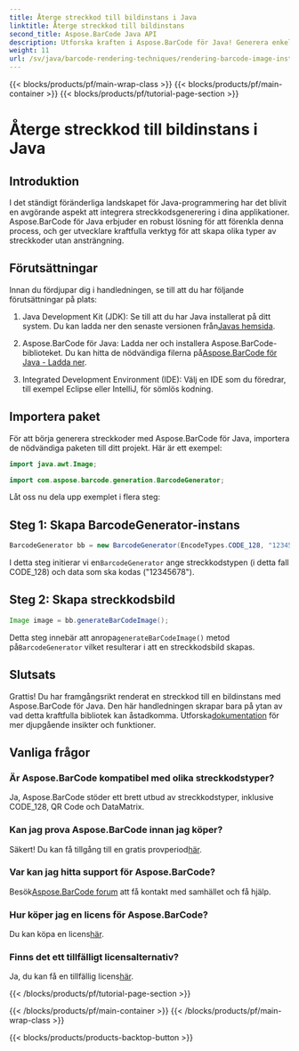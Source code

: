 ```yaml
---
title: Återge streckkod till bildinstans i Java
linktitle: Återge streckkod till bildinstans
second_title: Aspose.BarCode Java API
description: Utforska kraften i Aspose.BarCode för Java! Generera enkelt streckkoder i olika typer med detta robusta bibliotek.
weight: 11
url: /sv/java/barcode-rendering-techniques/rendering-barcode-image-instance/
---
```


{{< blocks/products/pf/main-wrap-class >}}
{{< blocks/products/pf/main-container >}}
{{< blocks/products/pf/tutorial-page-section >}}

# Återge streckkod till bildinstans i Java


## Introduktion

I det ständigt föränderliga landskapet för Java-programmering har det blivit en avgörande aspekt att integrera streckkodsgenerering i dina applikationer. Aspose.BarCode för Java erbjuder en robust lösning för att förenkla denna process, och ger utvecklare kraftfulla verktyg för att skapa olika typer av streckkoder utan ansträngning.

## Förutsättningar

Innan du fördjupar dig i handledningen, se till att du har följande förutsättningar på plats:

1.  Java Development Kit (JDK): Se till att du har Java installerat på ditt system. Du kan ladda ner den senaste versionen från[Javas hemsida](https://www.oracle.com/java/technologies/javase-downloads.html).

2.  Aspose.BarCode för Java: Ladda ner och installera Aspose.BarCode-biblioteket. Du kan hitta de nödvändiga filerna på[Aspose.BarCode för Java - Ladda ner](https://releases.aspose.com/barcode/java/).

3. Integrated Development Environment (IDE): Välj en IDE som du föredrar, till exempel Eclipse eller IntelliJ, för sömlös kodning.

## Importera paket

För att börja generera streckkoder med Aspose.BarCode för Java, importera de nödvändiga paketen till ditt projekt. Här är ett exempel:

```java
import java.awt.Image;

import com.aspose.barcode.generation.BarcodeGenerator;
```

Låt oss nu dela upp exemplet i flera steg:

## Steg 1: Skapa BarcodeGenerator-instans

```java
BarcodeGenerator bb = new BarcodeGenerator(EncodeTypes.CODE_128, "12345678");
```

 I detta steg initierar vi en`BarcodeGenerator` ange streckkodstypen (i detta fall CODE_128) och data som ska kodas ("12345678").

## Steg 2: Skapa streckkodsbild

```java
Image image = bb.generateBarCodeImage();
```

 Detta steg innebär att anropa`generateBarCodeImage()` metod på`BarcodeGenerator` vilket resulterar i att en streckkodsbild skapas.

## Slutsats

 Grattis! Du har framgångsrikt renderat en streckkod till en bildinstans med Aspose.BarCode för Java. Den här handledningen skrapar bara på ytan av vad detta kraftfulla bibliotek kan åstadkomma. Utforska[dokumentation](https://reference.aspose.com/barcode/java/) för mer djupgående insikter och funktioner.

## Vanliga frågor

### Är Aspose.BarCode kompatibel med olika streckkodstyper?
Ja, Aspose.BarCode stöder ett brett utbud av streckkodstyper, inklusive CODE_128, QR Code och DataMatrix.

### Kan jag prova Aspose.BarCode innan jag köper?
 Säkert! Du kan få tillgång till en gratis provperiod[här](https://releases.aspose.com/).

### Var kan jag hitta support för Aspose.BarCode?
 Besök[Aspose.BarCode forum](https://forum.aspose.com/c/barcode/13) att få kontakt med samhället och få hjälp.

### Hur köper jag en licens för Aspose.BarCode?
 Du kan köpa en licens[här](https://purchase.aspose.com/buy).

### Finns det ett tillfälligt licensalternativ?
 Ja, du kan få en tillfällig licens[här](https://purchase.aspose.com/temporary-license/).

{{< /blocks/products/pf/tutorial-page-section >}}

{{< /blocks/products/pf/main-container >}}
{{< /blocks/products/pf/main-wrap-class >}}

{{< blocks/products/products-backtop-button >}}
